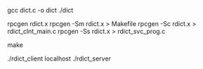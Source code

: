 gcc dict.c -o dict
./dict

rpcgen rdict.x 
rpcgen -Sm rdict.x > Makefile
rpcgen -Sc rdict.x > rdict_clnt_main.c 
rpcgen -Ss rdict.x > rdict_svc_prog.c 

make

./rdict_client localhost
./rdict_server
